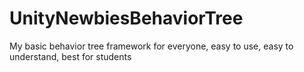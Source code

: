 # UnityNewbiesBehaviorTree
My basic behavior tree framework for everyone, easy to use, easy to understand, best for students 
